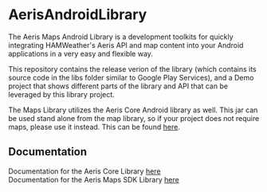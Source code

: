 AerisAndroidLibrary
================

The Aeris Maps Android Library is a development toolkits for quickly integrating HAMWeather's Aeris API and map content into your Android applications in a very easy and flexible way.

This repository contains the release verion of the library (which contains its source code in the libs folder similar to Google Play Services), and a Demo project that shows different parts of the library and API that can be leveraged by this library project. 

The Maps Library utilizes the Aeris Core Android library as well. This jar can be used stand alone from the map library, so if your project does not require maps, please use it instead. This can be found [here](http://www.hamweather.com/support/documentation/mobile/android/).


## Documentation 

Documentation for the Aeris Core Library [here](http://www.hamweather.com/docs/android/Aeris/)<br/>
Documentation for the Aeris Maps SDK Library [here](http://www.hamweather.com/docs/android/AerisMap/)


